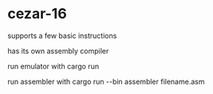 # cezar-16

supports a few basic instructions

has its own assembly compiler

run emulator with cargo run

run assembler with cargo run --bin assembler filename.asm
